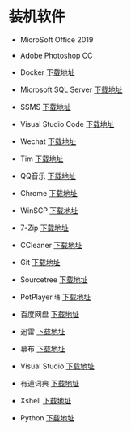 # 装机软件

* MicroSoft Office 2019

* Adobe Photoshop CC

* Docker [下载地址](https://www.docker.com/products/docker-desktop)

* Microsoft SQL Server [下载地址](https://www.microsoft.com/zh-cn/sql-server/sql-server-downloads)

* SSMS [下载地址](https://docs.microsoft.com/en-us/sql/ssms/download-sql-server-management-studio-ssms?view=sql-server-ver15)

* Visual Studio Code [下载地址](https://code.visualstudio.com/)

* Wechat [下载地址](https://pc.weixin.qq.com/?t=win_weixin&lang=zh_CN)

* Tim [下载地址](https://office.qq.com/download.html)

* QQ音乐 [下载地址](https://y.qq.com/download/download.html)

* Chrome [下载地址](https://www.google.com/intl/zh-CN/chrome/)

* WinSCP [下载地址](https://winscp.net/eng/download.php)

* 7-Zip [下载地址](https://www.7-zip.org/download.html)

* CCleaner [下载地址](https://www.ccleaner.com/ccleaner/download)

* Git [下载地址](https://git-scm.com/downloads)

* Sourcetree [下载地址](https://www.sourcetreeapp.com/)

* PotPlayer `墙` [下载地址](https://potplayer.daum.net/)

* 百度网盘 [下载地址](http://pan.baidu.com/download)

* 迅雷 [下载地址](https://dl.xunlei.com/)

* 幕布 [下载地址](https://mubu.com/apps)

* Visual Studio [下载地址](https://visualstudio.microsoft.com/zh-hans/downloads/)

* 有道词典 [下载地址](http://cidian.youdao.com/download/YoudaoDict.exe)

* Xshell [下载地址](https://xshell.en.softonic.com/)

* Python [下载地址](https://www.python.org/downloads/)